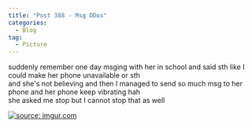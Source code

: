 ```yaml
---
title: "Post 388 - Msg DDos"
categories:
  - Blog
tag:
  - Picture
---
```


suddenly remember one day msging with her in school and said sth like I could make her phone unavailable or sth 
<br/>
and she's not believing and then I managed to send so much msg to her phone and her phone keep vibrating hah
<br/>
she asked me stop but I cannot stop that as well

<a href="https://imgur.com/2CfuaGz"><img src="https://i.imgur.com/2CfuaGz.mp4" title="source: imgur.com" /></a>

<script src="https://utteranc.es/client.js"
        repo="serendipityinlife/serendipityinlife.github.io"
        issue-term="pathname"
        theme="github-light"
        crossorigin="anonymous"
        async>
</script>

